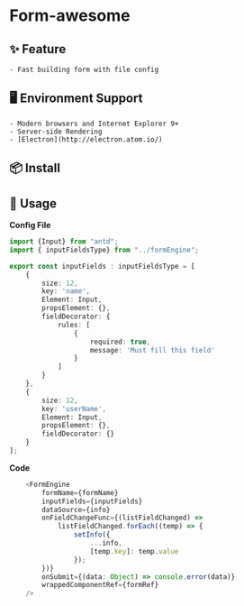 # Form-awesome

## ✨  Feature
    - Fast building form with file config
    
## 🖥 Environment Support
    - Modern browsers and Internet Explorer 9+
    - Server-side Rendering
    - [Electron](http://electron.atom.io/)
    
## 📦 Install

## 🔨 Usage

**Config File**
```typescript jsx
import {Input} from "antd";
import { inputFieldsType} from "../formEngine";

export const inputFields : inputFieldsType = [
    {
        size: 12,
        key: 'name',
        Element: Input,
        propsElement: {},
        fieldDecorator: {
            rules: [
                {
                    required: true,
                    message: 'Must fill this field'
                }
            ]
        }
    },
    {
        size: 12,
        key: 'userName',
        Element: Input,
        propsElement: {},
        fieldDecorator: {}
    }
];
```

**Code** 
```typescript jsx
    <FormEngine
        formName={formName}
        inputFields={inputFields}
        dataSource={info}
        onFieldChangeFunc={(listFieldChanged) =>
            listFieldChanged.forEach((temp) => {
                setInfo({
                    ...info,
                    [temp.key]: temp.value
                });
        })}
        onSubmit={(data: Object) => console.error(data)}
        wrappedComponentRef={formRef}
    />
```
